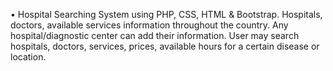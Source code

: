•	Hospital Searching System using PHP, CSS, HTML & Bootstrap.
Hospitals, doctors, available services information throughout the country.
Any hospital/diagnostic center can add their information. 
User may search hospitals, doctors, services, prices, available hours for a certain disease or location.

